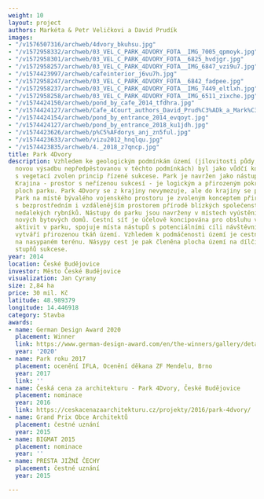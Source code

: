 ```yaml
---
weight: 10
layout: project
authors: Markéta & Petr Veličkovi a David Prudík
images:
- "/v1576507316/archweb/4dvory_bkuhsu.jpg"
- "/v1572958332/archweb/03_VEL_C_PARK_4DVORY_FOTA__IMG_7005_qpmoyk.jpg"
- "/v1572958301/archweb/03_VEL_C_PARK_4DVORY_FOTA__6825_hvdjgr.jpg"
- "/v1572958257/archweb/03_VEL_C_PARK_4DVORY_FOTA__IMG_6847_vzi9u7.jpg"
- "/v1574423997/archweb/cafeinterior_j6vu7h.jpg"
- "/v1572958247/archweb/03_VEL_C_PARK_4DVORY_FOTA__6842_fadpee.jpg"
- "/v1572958237/archweb/03_VEL_C_PARK_4DVORY_FOTA__IMG_7449_eltlxh.jpg"
- "/v1572958258/archweb/03_VEL_C_PARK_4DVORY_FOTA__IMG_6511_zixche.jpg"
- "/v1574424150/archweb/pond_by_cafe_2014_tfdhra.jpg"
- "/v1574424127/archweb/Cafe_4Court_authors_David_Prud%C3%ADk_a_Mark%C3%A9ta_a_Petr_Veli%C4%8Dkovi_kfzbrk.jpg"
- "/v1574424154/archweb/pond_by_entrance_2014_evqoyt.jpg"
- "/v1574424127/archweb/pond_by_entrance_2018_ku1jdh.jpg"
- "/v1574423626/archweb/p%C5%AFdorys_anj_zn5ful.jpg"
- "/v1574423633/archweb/vizu2012_hnqlqu.jpg"
- "/v1574423835/archweb/4._2018_z7qncp.jpg"
title: Park 4Dvory
description: Vzhledem ke geologickým podmínkám území (jílovitosti půdy, která udusí
  novou výsadbu nepředpěstovanou v těchto podmínkách) byl jako vůdčí koncept práce
  s vegetací zvolen princip řízené sukcese. Park je navržen jako nástup do krajiny.
  Krajina - prostor s neřízenou sukcesí - je logickým a přirozeným pokračováním sukcesních
  ploch parku. Park 4Dvory se z krajiny nevymezuje, ale do krajiny se postupně „noří“.
  Park na místě bývalého vojenského prostoru je zvoleným konceptem přirozeně propojen
  s bezprostředním i vzdálenějším prostorem přírodě blízkých společenstev i ekosystémem
  nedalekých rybníků. Nástupy do parku jsou navrženy v místech vyústění ulic budoucích
  nových bytových domů. Cestní síť je účelově koncipována pro obsluhu všech potřebných
  aktivit v parku, spojuje místa nástupů s potenciálními cíli návštěvníků parku a
  vytváří přirozenou tkáň území. Vzhledem k podmáčenosti území je cestní síť založena
  na nasypaném terénu. Násypy cest je pak členěna plocha území na dílčí plochy jednotlivých
  stupňů sukcese.
year: 2014
location: České Budějovice
investor: Město České Budějovice
visualization: Jan Cyrany
size: 2,84 ha
price: 30 mil. Kč
latitude: 48.989379
longitude: 14.446918
category: Stavba
awards:
- name: German Design Award 2020
  placement: Winner
  link: https://www.german-design-award.com/en/the-winners/gallery/detail/27983-4courts-park.html
  year: '2020'
- name: Park roku 2017
  placement: ocenění IFLA, Ocenění děkana ZF Mendelu, Brno
  year: 2017
  link: ''
- name: Česká cena za architekturu - Park 4Dvory, České Budějovice
  placement: nominace
  year: 2016
  link: https://ceskacenazaarchitekturu.cz/projekty/2016/park-4dvory/
- name: Grand Prix Obce Architektů
  placement: čestné uznání
  year: 2015
- name: BIGMAT 2015
  placement: nominace
  year: ''
- name: PRESTA JIŽNÍ ČECHY
  placement: čestné uznání
  year: 2015

---
```

